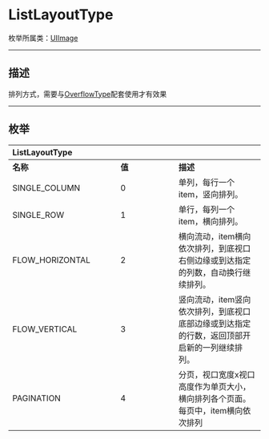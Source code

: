 # ListLayoutType

枚举所属类：[UIImage](/Api/Class/Scene/SceneUIImage.md) 

------------------------------------------------------------------------------------------
## 描述

排列方式，需要与[OverflowType](/Api/Enumerate/UI/OverflowType.md)配套使用才有效果

------------------------------------------------------------------------------------------
## 枚举

|<div style="width:200px">ListLayoutType</div>|<div style="width:100px"></div>|<div style="width:100px"></div>|
|:---   |:---|:---|
|**名称**   |**值**  |**描述**|
|SINGLE_COLUMN   |0   |单列，每行一个item，竖向排列。|
|SINGLE_ROW|1   |单行，每列一个item，横向排列。|
|FLOW_HORIZONTAL  |2   |横向流动，item横向依次排列，到底视口右侧边缘或到达指定的列数，自动换行继续排列。|
|FLOW_VERTICAL  |3   |竖向流动，item竖向依次排列，到底视口底部边缘或到达指定的行数，返回顶部开启新的一列继续排列。|
|PAGINATION  |4   |分页，视口宽度x视口高度作为单页大小，横向排列各个页面。每页中，item横向依次排列|
